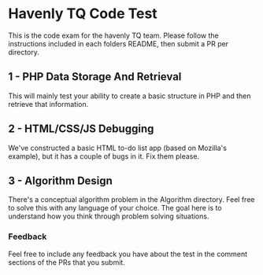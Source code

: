 # Havenly TQ Code Test

This is the code exam for the havenly TQ team. Please follow the instructions included in each folders README, then submit a PR per directory.

## 1 - PHP Data Storage And Retrieval

This will mainly test your ability to create a basic structure in PHP and then retrieve that information.

## 2 - HTML/CSS/JS Debugging

We've constructed a basic HTML to-do list app (based on Mozilla's example), but it has a couple of bugs in it.  Fix them please.

## 3 - Algorithm Design

There's a conceptual algorithm problem in the Algorithm directory. Feel free to solve this with any language of your choice.  The goal here is to understand how you think through problem solving situations.

### Feedback

Feel free to include any feedback you have about the test in the comment sections of the PRs that you submit.
